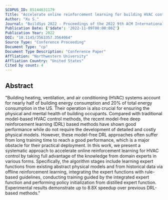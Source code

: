 ```yaml
---
SCOPUS_ID: 85144631179
Title: "Accelerate online reinforcement learning for building HVAC control with heterogeneous expert guidances"
Author: "Xu S."
Journal: "BuildSys 2022 - Proceedings of the 2022 9th ACM International Conference on Systems for Energy-Efficient Buildings, Cities, and Transportation"
Publication Date: {'$date': '2022-11-09T00:00:00Z'}
Publication Year: 2022
DOI: "10.1145/3563357.3564064"
Source Type: "Conference Proceeding"
Document Type: "cp"
Document Type Description: "Conference Paper"
Affliation: "Northwestern University"
Affliation Country: "United States"
Cited by count: 4
---
```


## Abstract
"Building heating, ventilation, and air conditioning (HVAC) systems account for nearly half of building energy consumption and 20% of total energy consumption in the US. Their operation is also crucial for ensuring the physical and mental health of building occupants. Compared with traditional model-based HVAC control methods, the recent model-free deep reinforcement learning (DRL) based methods have shown good performance while do not require the development of detailed and costly physical models. However, these model-free DRL approaches often suffer from long training time to reach a good performance, which is a major obstacle for their practical deployment. In this work, we present a systematic approach to accelerate online reinforcement learning for HVAC control by taking full advantage of the knowledge from domain experts in various forms. Specifically, the algorithm stages include learning expert functions from existing abstract physical models and from historical data via offline reinforcement learning, integrating the expert functions with rule-based guidelines, conducting training guided by the integrated expert function and performing policy initialization from distilled expert function. Experimental results demonstrate up to 8.8X speedup over previous DRL-based methods."
